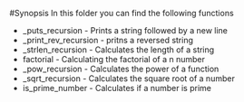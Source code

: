 #Synopsis
In this folder you can find the following functions

+ _puts_recursion - Prints a string followed by a new line
+ _print_rev_recursion - pritns a  reversed string
+ _strlen_recursion - Calculates the length of a string
+ factorial - Calculating the factorial of a n number
+ _pow_recursion - Calculates the power of a function
+ _sqrt_recursion - Calculates the square root of a number
+ is_prime_number - Calculates if a number is prime
